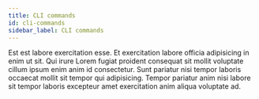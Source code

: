 ```yaml
---
title: CLI commands
id: cli-commands
sidebar_label: CLI commands
---
```


Est est labore exercitation esse. Et exercitation labore officia adipisicing in enim ut sit. Qui irure Lorem fugiat proident consequat sit mollit voluptate cillum ipsum enim anim id consectetur. Sunt pariatur nisi tempor laboris occaecat mollit sit tempor qui adipisicing. Tempor pariatur anim nisi labore sit tempor laboris excepteur amet exercitation anim aliqua voluptate ad.

